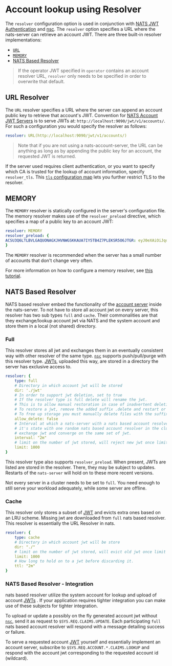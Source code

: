 # Account lookup using Resolver

The `resolver` configuration option is used in conjunction with [NATS JWT Authentication](./) and [nsc](../../../../nats-tools/nsc/). The `resolver` option specifies a URL where the nats-server can retrieve an account JWT. There are three built-in resolver implementations:

* [`URL`](resolver.md#URL-Resolver)
* [`MEMORY`](resolver.md#Memory)
* [NATS Based Resolver](resolver.md#nats-based-resolver)

> If the operator JWT specified in `operator` contains an account resolver URL, `resolver` only needs to be specified in order to overwrite that default.

## URL Resolver

The `URL` resolver specifies a URL where the server can append an account public key to retrieve that account's JWT. Convention for [NATS Account JWT Servers](../../../../nats-tools/nas/) is to serve JWTs at: `http://localhost:9090/jwt/v1/accounts/`. For such a configuration you would specify the resolver as follows:

```yaml
resolver: URL(http://localhost:9090/jwt/v1/accounts/)
```

> Note that if you are not using a nats-account-server, the URL can be anything as long as by appending the public key for an account, the requested JWT is returned.

If the server used requires client authentication, or you want to specify which CA is trusted for the lookup of account information, specify `resolver_tls`. This [`tls` configuration map](../tls.md) lets you further restrict TLS to the resolver.

## MEMORY

The `MEMORY` resolver is statically configured in the server's configuration file. The memory resolver makes use of the `resolver_preload` directive, which specifies a map of a public key to an account JWT:

```yaml
resolver: MEMORY
resolver_preload: {
ACSU3Q6LTLBVLGAQUONAGXJHVNWGSKKAUA7IY5TB4Z7PLEKSR5O6JTGR: eyJ0eXAiOiJqd3QiLCJhbGciOiJlZDI1NTE5In0.eyJqdGkiOiJPRFhJSVI2Wlg1Q1AzMlFJTFczWFBENEtTSDYzUFNNSEZHUkpaT05DR1RLVVBISlRLQ0JBIiwiaWF0IjoxNTU2NjU1Njk0LCJpc3MiOiJPRFdaSjJLQVBGNzZXT1dNUENKRjZCWTRRSVBMVFVJWTRKSUJMVTRLM1lERzNHSElXQlZXQkhVWiIsIm5hbWUiOiJBIiwic3ViIjoiQUNTVTNRNkxUTEJWTEdBUVVPTkFHWEpIVk5XR1NLS0FVQTdJWTVUQjRaN1BMRUtTUjVPNkpUR1IiLCJ0eXBlIjoiYWNjb3VudCIsIm5hdHMiOnsibGltaXRzIjp7InN1YnMiOi0xLCJjb25uIjotMSwibGVhZiI6LTEsImltcG9ydHMiOi0xLCJleHBvcnRzIjotMSwiZGF0YSI6LTEsInBheWxvYWQiOi0xLCJ3aWxkY2FyZHMiOnRydWV9fX0._WW5C1triCh8a4jhyBxEZZP8RJ17pINS8qLzz-01o6zbz1uZfTOJGvwSTS6Yv2_849B9iUXSd-8kp1iMXHdoBA
}
```

The `MEMORY` resolver is recommended when the server has a small number of accounts that don't change very often.

For more information on how to configure a memory resolver, see [this tutorial](mem_resolver.md).

## NATS Based Resolver

NATS based resolver embed the functionality of the [account server](https://github.com/nats-io/nats-account-server) inside the nats-server.
To not have to store all account jwt on every server, this resolver has two sub types `full` and `cache`.
Their commonalities are that they exchange/lookup account jwt via NATS and the system account and store them in a local (not shared) directory.

### Full

This resolver stores all jwt and exchanges them in an eventually consistent way with other resolver of the same type.
[`nsc`](../../../../nats-tools/nsc/README.md) supports push/pull/purge with this resolver type. 
[JWTs](../../nats-server/configuration/securing_nats/jwt/), uploaded this way, are stored in a directory the server has exclusive access to. 

```yaml
resolver: {
    type: full
    # Directory in which account jwt will be stored
    dir: './jwt'
    # In order to support jwt deletion, set to true
    # If the resolver type is full delete will rename the jwt.
    # This is to allow manual restoration in case of inadvertent deletion.
    # To restore a jwt, remove the added suffix .delete and restart or send a reload signal.
    # To free up storage you must manually delete files with the suffix .delete.
    allow_delete: false
    # Interval at which a nats-server with a nats based account resolver will compare
    # it's state with one random nats based account resolver in the cluster and if needed,
    # exchange jwt and converge on the same set of jwt.
    interval: "2m"
    # limit on the number of jwt stored, will reject new jwt once limit is hit.
    limit: 1000
}
```

This resolver type also supports `resolver_preload`. When present, JWTs are listed are stored in the resolver.
There, they may be subject to updates. Restarts of the `nats-server` will hold on to these more recent versions.

Not every server in a cluster needs to be set to `full`.
You need enough to still serve your workload adequately, while some server are offline.

### Cache

This resolver only stores a subset of [JWT](../../nats-server/configuration/securing_nats/jwt/) and evicts extra ones based on an LRU scheme. 
Missing jwt are downloaded from `full` nats based resolver. 
This resolver is essentially the URL Resolver in nats.

```yaml
resolver: {
    type: cache
    # Directory in which account jwt will be store
    dir: "./"
    # limit on the number of jwt stored, will evict old jwt once limit is hit.
    limit: 1000
    # How long to hold on to a jwt before discarding it. 
    ttl: "2m"
}
```

### NATS Based Resolver - Integration

nats based resolver utilize the system account for lookup and upload of account [JWTs](../../nats-server/configuration/securing_nats/jwt/) .
If your application requires tighter integration you can make use of these subjects for tighter integration.

To upload or update a possibly on the fly generated account jwt without [`nsc`](../../../../nats-tools/nsc/README.md), send it as request to `$SYS.REQ.CLAIMS.UPDATE`.
Each participating `full` nats based account resolver will respond with a message detailing success or failure.

To serve a requested account [JWT](../../nats-server/configuration/securing_nats/jwt/) yourself and essentially implement an account server, subscribe to `$SYS.REQ.ACCOUNT.*.CLAIMS.LOOKUP` and respond with the account jwt corresponding to the requested account id (wildcard).

